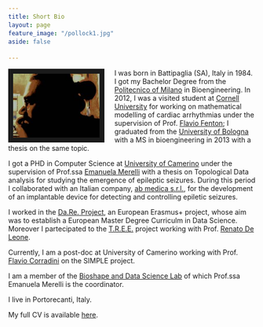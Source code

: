 ```yaml
---
title: Short Bio
layout: page
feature_image: "/pollock1.jpg"
aside: false

---
```




<img src="/marco_copia.jpg" style="width:35%; border:10px solid; margin-right: 20px" align="left">


I was born in Battipaglia (SA), Italy in 1984. I got my Bachelor Degree from the [Politecnico of Milano](https://polimi.it) in Bioengineering.
In 2012, I was a visited student at [Cornell University](http://cornell.edu) for working on mathematical modelling of cardiac arrhythmias under the supervision of Prof. [Flavio Fenton](https://thevirtualheart.org/intro.html); I graduated from the [University of Bologna](https://www.unibo.it) with a MS in bioengineering in 2013 with a thesis on the same topic.

I got a PHD in Computer Science at [University of Camerino](https://computerscience.unicam.it) under the supervision of Prof.ssa [Emanuela Merelli](http://www.emanuelamerelli.eu) with a thesis on Topological Data analysis for studying the emergence of epileptic seizures.
During this period I collaborated with an Italian company, [ab medica s.r.l.](http://abmedica.it), for the development of an implantable device for detecting and controlling epiletic seizures.

I worked in the [Da.Re. Project](http://dare-project.eu), an European Erasmus+ project, whose aim was to establish a European Master Degree Curriculm in Data Science. Moreover I partecipated to the [T.R.E.E.](https://opencoesione.gov.it/it/progetti/5ma10458/) project working with Prof. [Renato De Leone](http://www.unicam.it/~renato.deleone).

Currently, I am a post-doc at University of Camerino working with Prof. [Flavio Corradini](https://www.cs.unicam.it/corradini/) on the SIMPLE project.

I am a member of the [Bioshape and Data Science Lab](http://www.emanuelamerelli.eu/bigdata/doku.php) of which Prof.ssa Emanuela Merelli is the coordinator. 

I live in Portorecanti, Italy.



My full CV is available [here](Piangerelli_cv_en.pdf).


<!--{% include icon.html id="twitter" title="twitter" %} {% include icon.html id="linkedin" title="twitter" %}-->


<!-- Global site tag (gtag.js) - Google Analytics -->
<script async src="https://www.googletagmanager.com/gtag/js?id=UA-148503736-1"></script>
<script>
  window.dataLayer = window.dataLayer || [];
  function gtag(){dataLayer.push(arguments);}
  gtag('js', new Date());

  gtag('config', 'UA-148503736-1');
</script>
